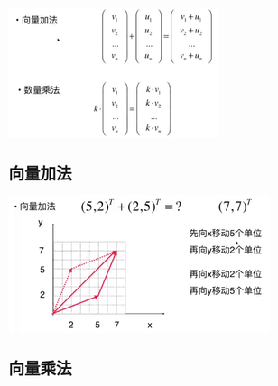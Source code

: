 ![](../photo/Pasted%20image%2020240208122714.png)

# 向量加法
![](../photo/Pasted%20image%2020240208122804.png)

# 向量乘法


